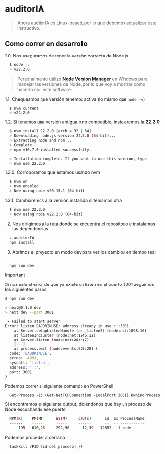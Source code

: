 # auditorIA

> Ahora auditorIA es Linux-based, por lo que debemos actualizar este instructivo.

## Como correr en desarrollo

1.0. Nos aseguramos de tener la versión correcta de Node.js

```bash
  $ node -v
  > v22.2.0
```

> Personalmente utilizo [**Node Version Manager**](https://github.com/coreybutler/nvm-windows) en Windows para manejar las versiones de Node, por lo que voy a mostrar cómo hacerlo con este software.

1.1. Chequeamos qué versión tenemos activa (lo mismo que `node -v`)

```bash
  $ nvm current
  > v22.2.0

```

1.2. Si tenemos una versión antigua o no compatible, instalaremos la **22.2.0**

```bash
  $ nvm install 22.2.0 [arch = 32 | 64]
  > Downloading node.js version 22.2.0 (64-bit)...
  > Extracting node and npm...
  > Complete
  > npm v10.7.0 installed successfully.

  > Installation complete. If you want to use this version, type
  > nvm use 22.2.0
```

1.3.0. Corroboramos que estamos usando nvm

```bash
  $ nvm on
  > nvm enabled
  > Now using node v20.15.1 (64-bit)
```

1.3.1. Cambiaremos a la versión instalada si teníamos otra

```bash
  $ nvm use 22.2.0
  > Now using node v22.2.0 (64-bit)
```

2. Nos dirigimos a la ruta donde se encuentra el repositorio e instalamos las dependencias

```bash
  z auditorIA
  npm install
```

3. Abrimos el proyecto en modo dev para ver los cambios en tiempo real

```bash

  npm run dev
```

> [!IMPORTANT]
> Si nos sale el error de que ya existe un listen en el puerto 3001 seguimos los siguientes pasos

```bash
$ npm run dev

> next@0.1.0 dev
> next dev --port 3001

 ⨯ Failed to start server
Error: listen EADDRINUSE: address already in use :::3001
    at Server.setupListenHandle [as _listen2] (node:net:1898:16)
    at listenInCluster (node:net:1946:12)
    at Server.listen (node:net:2044:7)
    [...]
    at process.emit (node:events:520:28) {
  code: 'EADDRINUSE',
  errno: -4091,
  syscall: 'listen',
  address: '::',
  port: 3001
}
```

Podemos correr el siguiente comando en PowerShell

```pwsh
  Get-Process -Id (Get-NetTCPConnection -LocalPort 3001).OwningProcess
```

Si encontramos el siguiente output, diciéndonos que hay un proceso de Node escuchando ese puerto

```bash
  NPM(K)    PM(M)      WS(M)     CPU(s)      Id  SI ProcessName
  ------    -----      -----     ------      --  -- -----------
      195   610,96     292,90      12,39   12852   1 node
```

Podemos proceder a cerrarlo

```pwsh
  taskkill /PID [id del proceso] /F
```
